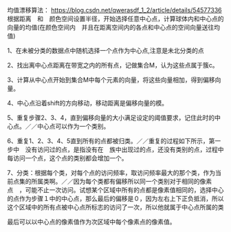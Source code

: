 均值漂移算法：
https://blog.csdn.net/qwerasdf_1_2/article/details/54577336
根据距离　和　颜色空间设置半径，开始选择任意中心点，计算球体内和中心点的向量的均值(在颜色空间内　并且在距离空间内的各点和中心点的空间向量送往均值)





1、在未被分类的数据点中随机选择一个点作为中心点,注意是未北分类的点

2、找出离中心点距离在带宽之内的所有点，记做集合M，认为这些点属于簇c。

3、计算从中心点开始到集合M中每个元素的向量，将这些向量相加，得到偏移向量。

4、中心点沿着shift的方向移动，移动距离是偏移向量的模。

5、重复步骤2、3、4，直到偏移向量的大小满足设定的阈值要求，记住此时的中心点。／／中心点可以作为一个类别。

6、重复1、2、3、4、5直到所有的点都被归类。／／重复的过程如下所示，第一步中　没有访问过的点，是指没有在　族中出现过的点，还没有类别的点，过程中每访问一个点，这个点的类别都会增加一个。

7、分类：根据每个类，对每个点的访问频率，取访问频率最大的那个类，作为当前点集的所属类啊。／／因为每个类都有偏移所以同一个类别对于相同的像素点　，可能不止一次访问。试想某个区域中所有的点都是像素值相同的，选择中心的点作为步骤１中的中心点，那么最后的偏移是０，因为左右上下正负抵消，所以这个区域中的所有点被中心点所标志的访问了一次，所以他就属于中心点所属的类




最后可以以中心点的像素值作为次区域中每个像素点的像素值。
